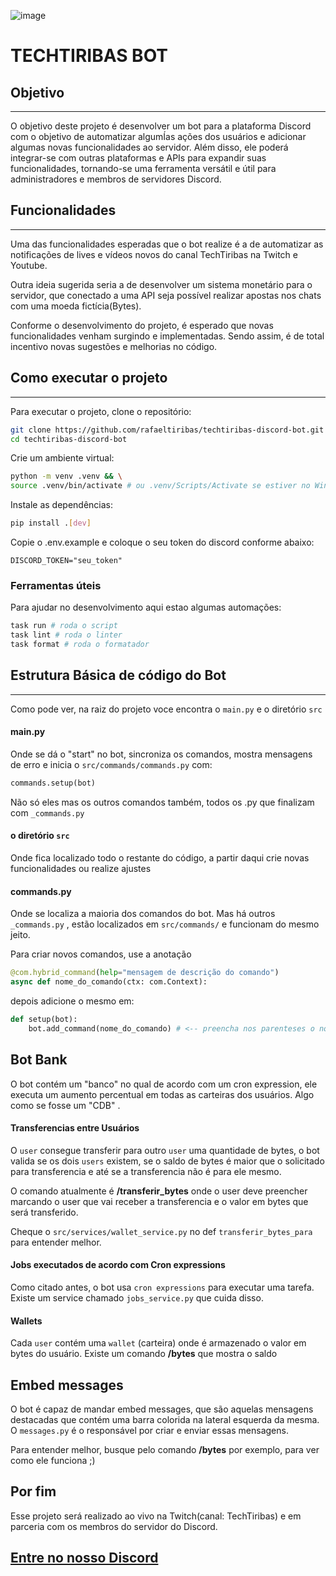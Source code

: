 ![image](https://github.com/rafaeltiribas/techtiribas-discord-bot/blob/main/assets/bot.png)

# TECHTIRIBAS BOT

## Objetivo
<hr>
O objetivo deste projeto é desenvolver um bot para a plataforma Discord com o objetivo de automatizar algumÍas ações dos usuários e adicionar algumas novas funcionalidades ao servidor. Além disso, ele poderá integrar-se com outras plataformas e APIs para expandir suas funcionalidades, tornando-se uma ferramenta versátil e útil para administradores e membros de servidores Discord.

## Funcionalidades
<hr>
Uma das funcionalidades esperadas que o bot realize é a de automatizar as notificações de lives e vídeos novos do canal TechTiribas na Twitch e Youtube. 

Outra ideia sugerida seria a de desenvolver um sistema monetário para o servidor, que conectado a uma API seja possível realizar apostas nos chats com uma moeda fictícia(Bytes).

Conforme o desenvolvimento do projeto, é esperado que novas funcionalidades venham surgindo e implementadas. Sendo assim, é de total incentivo novas sugestões e melhorias no código.

## Como executar o projeto
<hr>
Para executar o projeto, clone o repositório:

```bash
git clone https://github.com/rafaeltiribas/techtiribas-discord-bot.git && \
cd techtiribas-discord-bot
```

Crie um ambiente virtual:

```bash
python -m venv .venv && \
source .venv/bin/activate # ou .venv/Scripts/Activate se estiver no Windows
```

Instale as dependências:

```bash
pip install .[dev]
```

Copie o .env.example e coloque o seu token do discord conforme abaixo:

```
DISCORD_TOKEN="seu_token"
```

### Ferramentas úteis

Para ajudar no desenvolvimento aqui estao algumas automações:

```bash
task run # roda o script
task lint # roda o linter
task format # roda o formatador
```

## Estrutura Básica de código do Bot
<hr>

Como pode ver, na raiz do projeto voce encontra o ```main.py``` e o diretório ```src```

#### main.py

Onde se dá o "start" no bot, sincroniza os comandos, mostra mensagens de erro e inicia o ```src/commands/commands.py``` com:
```python
commands.setup(bot)
```
Não só eles mas os outros comandos também, todos os .py que finalizam com ```_commands.py```
#### o diretório ```src```

Onde fica localizado todo o restante do código, a partir daqui crie novas funcionalidades ou realize ajustes

#### commands.py
Onde se localiza a maioria dos comandos do bot. Mas há outros ```_commands.py``` , estão localizados em ```src/commands/``` e funcionam do mesmo jeito.

Para criar novos comandos, use a anotação
```python
@com.hybrid_command(help="mensagem de descrição do comando")
async def nome_do_comando(ctx: com.Context):
```

depois adicione o mesmo em:

```python
def setup(bot):
    bot.add_command(nome_do_comando) # <-- preencha nos parenteses o nome do def do comando
```

## Bot Bank

O bot contém um "banco" no qual de acordo com um cron expression, ele executa um aumento percentual em todas as carteiras dos usuários. Algo
como se fosse um "CDB" .

#### Transferencias entre Usuários

O ```user``` consegue transferir para outro ```user``` uma quantidade de bytes, o bot valida se os dois ```users``` existem, se o saldo de bytes é maior que o solicitado para transferencia e até se a transferencia não é para ele mesmo. 

O comando atualmente é **/transferir_bytes** onde o user deve preencher marcando o user que vai receber a transferencia e o valor em bytes que será transferido.

Cheque o ```src/services/wallet_service.py``` no def ```transferir_bytes_para``` para entender melhor.

#### Jobs executados de acordo com Cron expressions
Como citado antes, o bot usa ```cron expressions``` para executar uma tarefa. Existe um service chamado ```jobs_service.py``` que cuida disso.

#### Wallets 
Cada ```user``` contém uma ```wallet``` (carteira) onde é armazenado o valor em bytes do usuário. Existe um comando **/bytes** que mostra o saldo

## Embed messages

O bot é capaz de mandar embed messages, que são aquelas mensagens destacadas que contém uma barra colorida na lateral esquerda da mesma. O ```messages.py``` é o responsável por criar e enviar essas mensagens.

Para entender melhor, busque pelo comando **/bytes** por exemplo, para ver como ele funciona ;)

## Por fim

Esse projeto será realizado ao vivo na Twitch(canal: TechTiribas) e em parceria com os membros do servidor do Discord.

## [Entre no nosso Discord](https://discord.gg/WWPT2xYczy)

